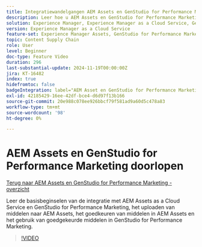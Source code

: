 ```yaml
---
title: Integratiewandelgangen AEM Assets en GenStudio for Performance Marketing
description: Leer hoe u AEM Assets en GenStudio for Performance Marketing kunt gebruiken, van het uploaden en goedkeuren van middelen in AEM tot het gebruik van middelen in GenStudio for Performance Marketing.
solution: Experience Manager, Experience Manager as a Cloud Service, GenStudio for Performance Marketing
version: Experience Manager as a Cloud Service
feature-set: Experience Manager Assets, GenStudio for Performance Marketing
topic: Content Supply Chain
role: User
level: Beginner
doc-type: Feature Video
duration: 296
last-substantial-update: 2024-11-19T00:00:00Z
jira: KT-16482
index: true
hidefromtoc: false
badgeIntegration: label="AEM Asset en GenStudio for Performance Marketing" type="positive"
exl-id: 42185429-16ee-42df-bce4-d6d97f13b166
source-git-commit: 20e988c078ee926bbcf79f581ad9a60d5c478a83
workflow-type: tm+mt
source-wordcount: '98'
ht-degree: 0%

---
```


# AEM Assets en GenStudio for Performance Marketing doorlopen

[Terug naar AEM Assets en GenStudio for Performance Marketing - overzicht](./overview.md)

Leer de basisbeginselen van de integratie met AEM Assets as a Cloud Service en GenStudio for Performance Marketing, het uploaden van middelen naar AEM Assets, het goedkeuren van middelen in AEM Assets en het gebruik van goedgekeurde middelen in GenStudio for Performance Marketing.

>[!VIDEO](https://video.tv.adobe.com/v/3439283/?learn=on&enablevpops&captions=dut)
